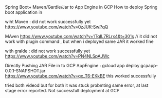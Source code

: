 Spring Boot+ Maven/Gardle/Jar  to App Engine in GCP
How to deploy Spring boot application in 

wiht Maven : did not work successfully yet
https://www.youtube.com/watch?v=0zJUK-SwPqQ

MAven 
https://www.youtube.com/watch?v=1TqIL7RLrx4&t=301s  // it did not work with plugin command , but when i deployed same JAR it worked fine

with gralde : did not work successfully yet 
https://www.youtube.com/watch?v=PN4NLSpAJWc

Directly Pushing JAR File in to GCP AppEngine : gcloud app deploy gcpapp-0.0.1-SNAPSHOT.jar  
https://www.youtube.com/watch?v=qx_T6-EKkBE   this worked successfully 


tried both videod but for both it was stuck probmting same error, at last stage error reported. Not successfull deployment at GCP


